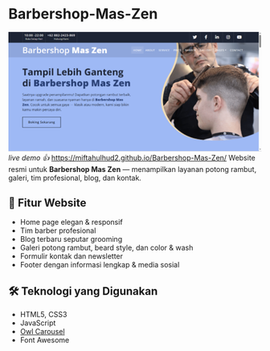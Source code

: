 # Barbershop-Mas-Zen
![pertinjau web](img.png)
*live demo 👍*  https://miftahulhud2.github.io/Barbershop-Mas-Zen/
Website resmi untuk **Barbershop Mas Zen** — menampilkan layanan potong rambut, galeri, tim profesional, blog, dan kontak.

## 🧾 Fitur Website
- Home page elegan & responsif
- Tim barber profesional
- Blog terbaru seputar grooming
- Galeri potong rambut, beard style, dan color & wash
- Formulir kontak dan newsletter
- Footer dengan informasi lengkap & media sosial

## 🛠️ Teknologi yang Digunakan
- HTML5, CSS3
- JavaScript
- [Owl Carousel](https://owlcarousel2.github.io/OwlCarousel2/)
- Font Awesome